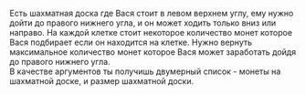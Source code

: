 Есть шахматная доска где Вася стоит в левом верхнем углу, ему нужно дойти до правого нижнего угла, и он может ходить только вниз или направо. На каждой клетке стоит некоторое количество монет которое Вася подбирает если он находится на клетке. Нужно вернуть максимальное количество монет которое Вася может заработать дойдя до правого нижнего угла.    
В качестве аргументов ты получишь двумерный список - монеты на шахматной доске, и размер шахматной доски.